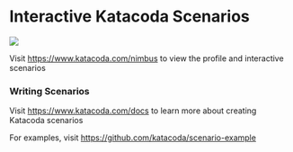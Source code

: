 # Interactive Katacoda Scenarios

[![](http://shields.katacoda.com/katacoda/nimbus/count.svg)](https://www.katacoda.com/nimbus "Get your profile on Katacoda.com")

Visit https://www.katacoda.com/nimbus to view the profile and interactive scenarios

### Writing Scenarios
Visit https://www.katacoda.com/docs to learn more about creating Katacoda scenarios

For examples, visit https://github.com/katacoda/scenario-example
